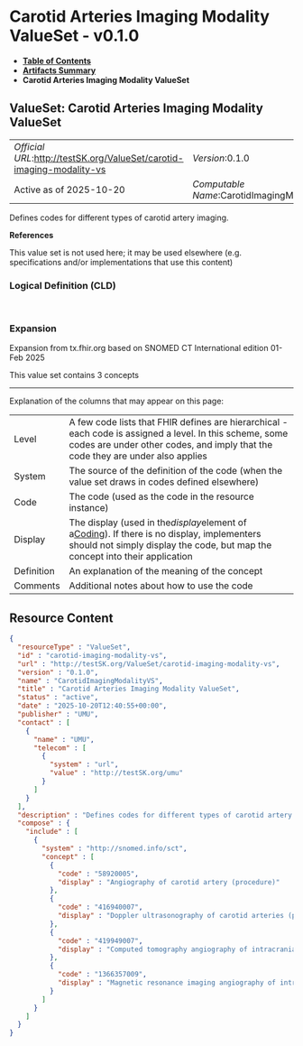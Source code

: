 # Carotid Arteries Imaging Modality ValueSet - v0.1.0

* [**Table of Contents**](toc.md)
* [**Artifacts Summary**](artifacts.md)
* **Carotid Arteries Imaging Modality ValueSet**

## ValueSet: Carotid Arteries Imaging Modality ValueSet 

| | |
| :--- | :--- |
| *Official URL*:http://testSK.org/ValueSet/carotid-imaging-modality-vs | *Version*:0.1.0 |
| Active as of 2025-10-20 | *Computable Name*:CarotidImagingModalityVS |

 
Defines codes for different types of carotid artery imaging. 

 **References** 

This value set is not used here; it may be used elsewhere (e.g. specifications and/or implementations that use this content)

### Logical Definition (CLD)

 

### Expansion

Expansion from tx.fhir.org based on SNOMED CT International edition 01-Feb 2025

This value set contains 3 concepts

-------

 Explanation of the columns that may appear on this page: 

| | |
| :--- | :--- |
| Level | A few code lists that FHIR defines are hierarchical - each code is assigned a level. In this scheme, some codes are under other codes, and imply that the code they are under also applies |
| System | The source of the definition of the code (when the value set draws in codes defined elsewhere) |
| Code | The code (used as the code in the resource instance) |
| Display | The display (used in the*display*element of a[Coding](http://hl7.org/fhir/R5/datatypes.html#Coding)). If there is no display, implementers should not simply display the code, but map the concept into their application |
| Definition | An explanation of the meaning of the concept |
| Comments | Additional notes about how to use the code |



## Resource Content

```json
{
  "resourceType" : "ValueSet",
  "id" : "carotid-imaging-modality-vs",
  "url" : "http://testSK.org/ValueSet/carotid-imaging-modality-vs",
  "version" : "0.1.0",
  "name" : "CarotidImagingModalityVS",
  "title" : "Carotid Arteries Imaging Modality ValueSet",
  "status" : "active",
  "date" : "2025-10-20T12:40:55+00:00",
  "publisher" : "UMU",
  "contact" : [
    {
      "name" : "UMU",
      "telecom" : [
        {
          "system" : "url",
          "value" : "http://testSK.org/umu"
        }
      ]
    }
  ],
  "description" : "Defines codes for different types of carotid artery imaging.",
  "compose" : {
    "include" : [
      {
        "system" : "http://snomed.info/sct",
        "concept" : [
          {
            "code" : "58920005",
            "display" : "Angiography of carotid artery (procedure)"
          },
          {
            "code" : "416940007",
            "display" : "Doppler ultrasonography of carotid arteries (procedure)"
          },
          {
            "code" : "419949007",
            "display" : "Computed tomography angiography of intracranial artery with contrast (procedure)"
          },
          {
            "code" : "1366357009",
            "display" : "Magnetic resonance imaging angiography of intracranial artery (procedure)"
          }
        ]
      }
    ]
  }
}

```
